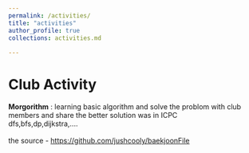 ```yaml
---
permalink: /activities/
title: "activities"
author_profile: true
collections: activities.md
  
---
```





Club Activity
======
**Morgorithm** : learning basic algorithm and solve the problom with club members and share the better solution was in ICPC
<br> dfs,bfs,dp,dijkstra,....
<br>
<br>
the source - https://github.com/jushcooly/baekjoonFile


